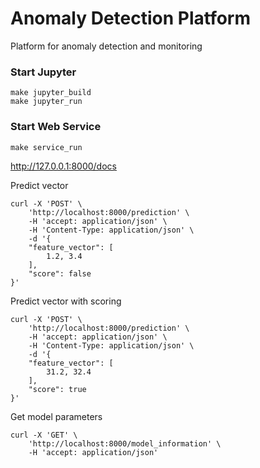# Anomaly Detection Platform
Platform for anomaly detection and monitoring

### Start Jupyter

    make jupyter_build
    make jupyter_run


### Start Web Service

    make service_run

http://127.0.0.1:8000/docs

Predict vector

    curl -X 'POST' \
        'http://localhost:8000/prediction' \
        -H 'accept: application/json' \
        -H 'Content-Type: application/json' \
        -d '{
        "feature_vector": [
            1.2, 3.4
        ],
        "score": false
    }'

Predict vector with scoring

    curl -X 'POST' \
        'http://localhost:8000/prediction' \
        -H 'accept: application/json' \
        -H 'Content-Type: application/json' \
        -d '{
        "feature_vector": [
            31.2, 32.4
        ],
        "score": true
    }'

Get model parameters

    curl -X 'GET' \
        'http://localhost:8000/model_information' \
        -H 'accept: application/json'